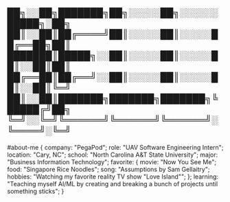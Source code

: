 
██╗░░██╗███████╗██╗░░░░░██╗░░░░░░█████╗░██╗
██║░░██║██╔════╝██║░░░░░██║░░░░░██╔══██╗██║
███████║█████╗░░██║░░░░░██║░░░░░██║░░██║██║
██╔══██║██╔══╝░░██║░░░░░██║░░░░░██║░░██║╚═╝
██║░░██║███████╗███████╗███████╗╚█████╔╝██╗
╚═╝░░╚═╝╚══════╝╚══════╝╚══════╝░╚════╝░╚═╝
-------------------------------------------
#about-me {
  company: "PegaPod";
  role: "UAV Software Engineering Intern";
  location: "Cary, NC";
  school: "North Carolina A&T State University";
  major: "Business Information Technology";
  favorite: {
    movie: "Now You See Me";
    food: "Singapore Rice Noodles";
    song: "Assumptions by Sam Gellaitry";
    hobbies: "Watching my favorite reality TV show \"Love Island\"";
  };
  learning: "Teaching myself AI/ML by creating and breaking a bunch of projects until something sticks";
}

